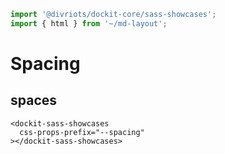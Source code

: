 ```js script
import '@divriots/dockit-core/sass-showcases';
import { html } from '~/md-layout';
```

# Spacing

## spaces

```html:html
<dockit-sass-showcases
  css-props-prefix="--spacing"
></dockit-sass-showcases>
```
